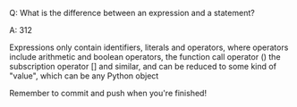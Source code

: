 Q: What is the difference between an expression and a statement?

A: 312


Expressions only contain identifiers, literals and operators, where operators include arithmetic and boolean operators, the function call operator () the subscription operator [] and similar, and can be reduced to some kind of "value", which can be any Python object


Remember to commit and push when you're finished!